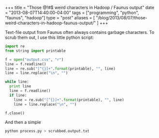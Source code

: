 +++
title = "Those @!#$ weird characters in Hadoop / Faunus output"
date = "2013-08-07T14:40:00-04:00"
tags = ["programming", "python", "faunus", "hadoop"]
type = "post"
aliases = [
    "/blog/2013/08/07/those-weird-characters-in-hadoop-faunus-output/"
]
+++

Text-file output from Faunus often always contains garbage characters. To scrub them out, I use this little python script:<!--more-->

```python
import re
from string import printable

f = open("output.csv", "r")
line = f.readline()
line = re.sub("[^{}]+".format(printable), "", line)
line = line.replace("\n", "")

while line:
  print line
  line = f.readline()
  if line:
    line = re.sub("[^{}]+".format(printable), "", line)
    line = line.replace("\n", "")

f.close()
```
And then a simple
```bash
python process.py > scrubbed.output.txt
```
